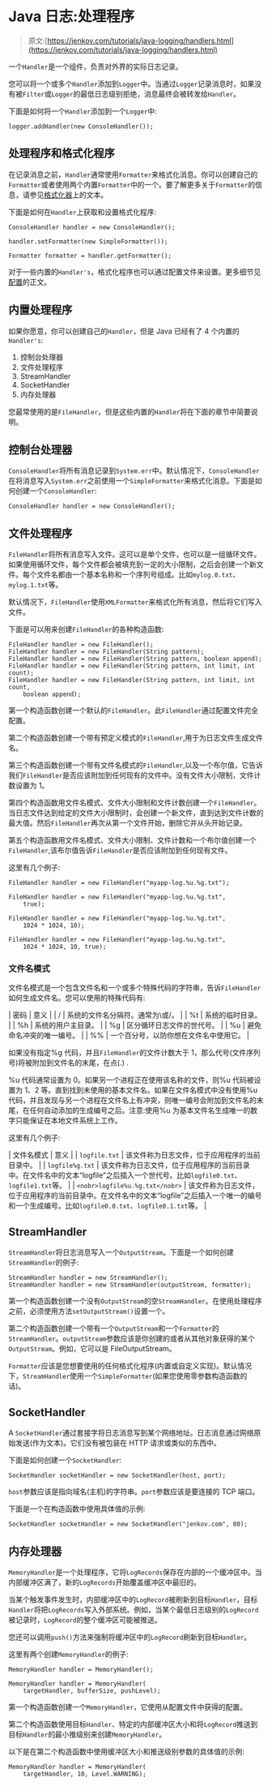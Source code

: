 # Java 日志:处理程序

> 原文:[https://jenkov.com/tutorials/java-logging/handlers.html](https://jenkov.com/tutorials/java-logging/handlers.html)

一个`Handler`是一个组件，负责对外界的实际日志记录。

您可以将一个或多个`Handler`添加到`Logger`中。当通过`Logger`记录消息时，如果没有被`Filter`或`Logger`的最低日志级别拒绝，消息最终会被转发给`Handler`。

下面是如何将一个`Handler`添加到一个`Logger`中:

```
logger.addHandler(new ConsoleHandler());

```

## 处理程序和格式化程序

在记录消息之前，`Handler`通常使用`Formatter`来格式化消息。你可以创建自己的`Formatter`或者使用两个内置`Formatter`中的一个。要了解更多关于`Formatter`的信息，请参见[格式化器](formatters.html)上的文本。

下面是如何在`Handler`上获取和设置格式化程序:

```
ConsoleHandler handler = new ConsoleHandler();

handler.setFormatter(new SimpleFormatter());

Formatter formatter = handler.getFormatter();

```

对于一些内置的`Handler's`，格式化程序也可以通过配置文件来设置。更多细节见[配置](configuration.html)的正文。

## 内置处理程序

如果你愿意，你可以创建自己的`Handler`，但是 Java 已经有了 4 个内置的`Handler's`:

1.  控制台处理器
2.  文件处理程序
3.  StreamHandler
4.  SocketHandler
5.  内存处理器

您最常使用的是`FileHandler`，但是这些内置的`Handler`将在下面的章节中简要说明。

## 控制台处理器

`ConsoleHandler`将所有消息记录到`System.err`中。默认情况下，`ConsoleHandler`在将消息写入`System.err`之前使用一个`SimpleFormatter`来格式化消息。下面是如何创建一个`ConsoleHandler`:

```
ConsoleHandler handler = new ConsoleHandler();

```

## 文件处理程序

`FileHandler`将所有消息写入文件。这可以是单个文件，也可以是一组循环文件。如果使用循环文件，每个文件都会被填充到一定的大小限制，之后会创建一个新文件。每个文件名都由一个基本名称和一个序列号组成。比如`mylog.0.txt`、`mylog.1.txt`等。

默认情况下，`FileHandler`使用`XMLFormatter`来格式化所有消息，然后将它们写入文件。

下面是可以用来创建`FileHandler`的各种构造函数:

```
FileHandler handler = new FileHandler();
FileHandler handler = new FileHandler(String pattern);
FileHandler handler = new FileHandler(String pattern, boolean append);
FileHandler handler = new FileHandler(String pattern, int limit, int count);
FileHandler handler = new FileHandler(String pattern, int limit, int count,
    boolean append);

```

第一个构造函数创建一个默认的`FileHandler`。此`FileHandler`通过配置文件完全配置。

第二个构造函数创建一个带有预定义模式的`FileHandler`,用于为日志文件生成文件名。

第三个构造函数创建一个带有文件名模式的`FileHandler`,以及一个布尔值，它告诉我们`FileHandler`是否应该附加到任何现有的文件中。没有文件大小限制，文件计数设置为 1。

第四个构造函数用文件名模式、文件大小限制和文件计数创建一个`FileHandler`。当日志文件达到给定的文件大小限制时，会创建一个新文件，直到达到文件计数的最大值。然后`FileHandler`再次从第一个文件开始，删除它并从头开始记录。

第五个构造函数用文件名模式、文件大小限制、文件计数和一个布尔值创建一个`FileHandler`,该布尔值告诉`FileHandler`是否应该附加到任何现有文件。

这里有几个例子:

```
FileHandler handler = new FileHandler("myapp-log.%u.%g.txt");

FileHandler handler = new FileHandler("myapp-log.%u.%g.txt",
    true);

FileHandler handler = new FileHandler("myapp-log.%u.%g.txt",
    1024 * 1024, 10);

FileHandler handler = new FileHandler("myapp-log.%u.%g.txt",
    1024 * 1024, 10, true);

```

### 文件名模式

文件名模式是一个包含文件名和一个或多个特殊代码的字符串，告诉`FileHandler`如何生成文件名。您可以使用的特殊代码有:

| 密码 | 意义 |
| / | 系统的文件名分隔符。通常为\或/。 |
| %t | 系统的临时目录。 |
| %h | 系统的用户主目录。 |
| %g | 区分循环日志文件的世代号。 |
| %u | 避免命名冲突的唯一编号。 |
| %% | 一个百分号，以防你想在文件名中使用它。 |

如果没有指定%g 代码，并且`FileHandler`的文件计数大于 1，那么代号(文件序列号)将被附加到文件名的末尾，在点(.) .

%u 代码通常设置为 0。如果另一个进程正在使用该名称的文件，则%u 代码被设置为 1、2 等。直到找到未使用的基本文件名。如果在文件名模式中没有使用%u 代码，并且发现与另一个进程在文件名上有冲突，则唯一编号会附加到文件名的末尾，在任何自动添加的生成编号之后。注意:使用%u 为基本文件名生成唯一的数字只能保证在本地文件系统上工作。

这里有几个例子:

| <nobr>文件名模式</nobr> | 意义 |
| `logfile.txt` | 该文件称为日志文件，位于应用程序的当前目录中。 |
| `logfile%g.txt` | 该文件称为日志文件，位于应用程序的当前目录中。在文件名中的文本“logfile”之后插入一个世代号。比如`logfile0.txt`、`logfile1.txt`等。 |
| `<nobr>logfile%u.%g.txt</nobr>` | 该文件称为日志文件，位于应用程序的当前目录中。在文件名中的文本“logfile”之后插入一个唯一的编号和一个生成编号。比如`logfile0.0.txt`、`logfile0.1.txt`等。 |

## StreamHandler

`StreamHandler`将日志消息写入一个`OutputStream`。下面是一个如何创建`StreamHandler`的例子:

```
StreamHandler handler = new StreamHandler();
StreamHandler handler = new StreamHandler(outputStream, formatter);

```

第一个构造函数创建一个没有`OutputStream`的空`StreamHandler`。在使用处理程序之前，必须使用方法`setOutputStream()`设置一个。

第二个构造函数创建一个带有一个`OutputStream`和一个`Formatter`的`StreamHandler`。`outputStream`参数应该是你创建的或者从其他对象获得的某个`OutputStream`。例如，它可以是 FileOutputStream。

`Formatter`应该是您想要使用的任何格式化程序(内置或自定义实现)。默认情况下，`StreamHandler`使用一个`SimpleFormatter`(如果您使用零参数构造函数的话)。

## SocketHandler

A `SocketHandler`通过套接字将日志消息写到某个网络地址。日志消息通过网络原始发送(作为文本)。它们没有被包装在 HTTP 请求或类似的东西中。

下面是如何创建一个`SocketHandler`:

```
SocketHandler socketHandler = new SocketHandler(host, port);

```

`host`参数应该是指向域名(主机)的字符串。`port`参数应该是要连接的 TCP 端口。

下面是一个在构造函数中使用具体值的示例:

```
SocketHandler socketHandler = new SocketHandler("jenkov.com", 80);

```

## 内存处理器

`MemoryHandler`是一个处理程序，它将`LogRecords`保存在内部的一个缓冲区中。当内部缓冲区满了，新的`LogRecords`开始覆盖缓冲区中最旧的。

当某个触发事件发生时，内部缓冲区中的`LogRecord`被刷新到目标`Handler`，目标`Handler`将把`LogRecords`写入外部系统。例如，当某个最低日志级别的`LogRecord`被记录时，`LogRecord`的整个缓冲区可能被推送。

您还可以调用`push()`方法来强制将缓冲区中的`LogRecord`刷新到目标`Handler`。

这里有两个创建`MemoryHandler`的例子:

```
MemoryHandler handler = MemoryHandler();

MemoryHandler handler = MemoryHandler(
    targetHandler, bufferSize, pushLevel);

```

第一个构造函数创建一个`MemoryHandler`，它使用从配置文件中获得的配置。

第二个构造函数使用目标`Handler`、特定的内部缓冲区大小和将`LogRecord`推送到目标`Handler`的最小推级别来创建`MemoryHandler`。

以下是在第二个构造函数中使用缓冲区大小和推送级别参数的具体值的示例:

```
MemoryHandler handler = MemoryHandler(
    targetHandler, 10, Level.WARNING);

```